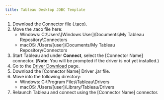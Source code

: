 ```yaml
---
title: Tableau Desktop JDBC Template
---
```


1. Download the Connector file (.taco).
2. Move the .taco file here:
      - Windows: C:\Users\\[Windows User]\Documents\My Tableau Repository\Connectors
      - macOS: /Users/[user]/Documents/My Tableau Repository/Connectors
3. Start Tableau and under **Connect**, select the [Connector Name] connector. (**Note**:  You will be prompted if the driver is not yet installed.)
4. Go to the [Driver Download](https://www.driverdownloadlinkhere.com) page.
5. Download the [Connector Name] Driver .jar file.
6. Move into the following directory:
   - Windows: C:\Program Files\Tableau\Drivers 
   - macOS: /Users/[user]/Library/Tableau/Drivers
7. Relaunch Tableau and connect using the [Connector Name] connector. 